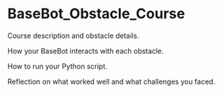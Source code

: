 # BaseBot_Obstacle_Course
Course description and obstacle details. 

How your BaseBot interacts with each obstacle. 

How to run your Python script. 

Reflection on what worked well and what challenges you faced. 
